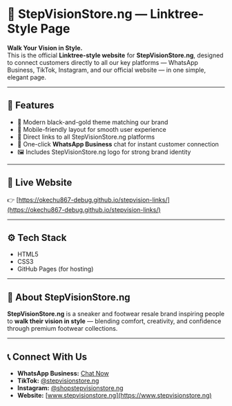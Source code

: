 # 🌟 StepVisionStore.ng — Linktree-Style Page

**Walk Your Vision in Style.**  
This is the official **Linktree-style website** for **StepVisionStore.ng**, designed to connect customers directly to all our key platforms — WhatsApp Business, TikTok, Instagram, and our official website — in one simple, elegant page.

---

## 🚀 Features
- 🖤 Modern black-and-gold theme matching our brand  
- 📱 Mobile-friendly layout for smooth user experience  
- 🔗 Direct links to all StepVisionStore.ng platforms  
- 💬 One-click **WhatsApp Business** chat for instant customer connection  
- 🖼️ Includes StepVisionStore.ng logo for strong brand identity  

---

## 🔗 Live Website
👉 [https://okechu867-debug.github.io/stepvision-links/](https://okechu867-debug.github.io/stepvision-links/)

---

## ⚙️ Tech Stack
- HTML5  
- CSS3  
- GitHub Pages (for hosting)

---

## 🧠 About StepVisionStore.ng
**StepVisionStore.ng** is a sneaker and footwear resale brand inspiring people to **walk their vision in style** — blending comfort, creativity, and confidence through premium footwear collections.

---

## 📞 Connect With Us
- **WhatsApp Business:** [Chat Now](https://wa.me/message/2348155471066)  
- **TikTok:** [@stepvisionstore.ng](https://www.tiktok.com/@stepvisionstore.ng)  
- **Instagram:** [@shopstepvisionstore.ng](https://www.instagram.com/stepvisionstore.ng)  
- **Website:** [www.stepvisionstore.ng](https://www.stepvisionstore.ng)
